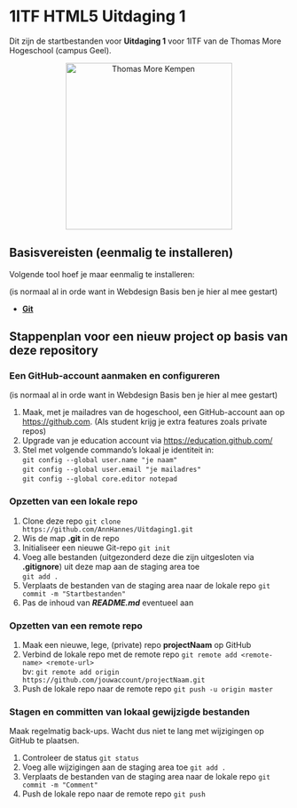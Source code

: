 # 1ITF HTML5 Uitdaging 1
Dit zijn de startbestanden voor **Uitdaging 1** voor 1ITF van de Thomas More Hogeschool (campus Geel).

<p align="center">
    <img src="https://www.thomasmore.be/themes/wundertheme/logo.svg" alt="Thomas More Kempen" width="300" />
</p>

## Basisvereisten (eenmalig te installeren)

Volgende tool hoef je maar eenmalig te installeren:

(is normaal al in orde want in Webdesign Basis ben je hier al mee gestart)

- [**Git**](https://git-scm.com/)


## Stappenplan voor een nieuw project op basis van deze repository

### Een GitHub-account aanmaken en configureren 
(is normaal al in orde want in Webdesign Basis ben je hier al mee gestart)

1. Maak, met je mailadres van de hogeschool, een GitHub-account aan op https://github.com. (Als student krijg je extra features zoals private repos)
2. Upgrade van je education account via https://education.github.com/
3. Stel met volgende commando’s lokaal je identiteit in:   
`git config ‐‐global user.name "je naam"`   
`git config ‐‐global user.email "je mailadres"`   
`git config ‐‐global core.editor notepad`


### Opzetten van een lokale repo 
1. Clone deze repo `git clone https://github.com/AnnHannes/Uitdaging1.git`
2. Wis de map **.git** in de repo
3. Initialiseer een nieuwe Git-repo `git init`
4. Voeg alle bestanden (uitgezonderd deze die zijn uitgesloten via **.gitignore**) uit deze map aan de staging area toe   
`git add .`
5. Verplaats de bestanden van de staging area naar de lokale repo `git commit -m "Startbestanden"`
6. Pas de inhoud van ***README.md*** eventueel aan

### Opzetten van een remote repo 
1. Maak een nieuwe, lege, (private) repo **projectNaam** op GitHub   
2. Verbind de lokale repo met de remote repo `git remote add <remote‐name> <remote‐url>`   
bv: `git remote add origin https://github.com/jouwaccount/projectNaam.git`
3. Push de lokale repo naar de remote repo `git push ‐u origin master`

### Stagen en committen van lokaal gewijzigde bestanden 
Maak regelmatig back-ups. Wacht dus niet te lang met wijzigingen op GitHub te plaatsen. 

1. Controleer de status `git status`
2. Voeg alle wijzigingen aan de staging area toe `git add .`
3. Verplaats de bestanden van de staging area naar de lokale repo `git commit -m "Comment"`
4. Push de lokale repo naar de remote repo `git push`

